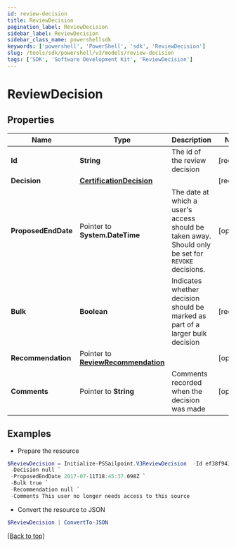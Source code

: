 ```yaml
---
id: review-decision
title: ReviewDecision
pagination_label: ReviewDecision
sidebar_label: ReviewDecision
sidebar_class_name: powershellsdk
keywords: ['powershell', 'PowerShell', 'sdk', 'ReviewDecision'] 
slug: /tools/sdk/powershell/v3/models/review-decision
tags: ['SDK', 'Software Development Kit', 'ReviewDecision']
---
```



# ReviewDecision

## Properties

Name | Type | Description | Notes
------------ | ------------- | ------------- | -------------
**Id** |  **String** | The id of the review decision | [required]
**Decision** |  [**CertificationDecision**](certification-decision) |  | [required]
**ProposedEndDate** |  Pointer to **System.DateTime** | The date at which a user's access should be taken away. Should only be set for `REVOKE` decisions. | [optional] 
**Bulk** |  **Boolean** | Indicates whether decision should be marked as part of a larger bulk decision | [required]
**Recommendation** |  Pointer to [**ReviewRecommendation**](review-recommendation) |  | [optional] 
**Comments** |  Pointer to **String** | Comments recorded when the decision was made | [optional] 

## Examples

- Prepare the resource
```powershell
$ReviewDecision = Initialize-PSSailpoint.V3ReviewDecision  -Id ef38f94347e94562b5bb8424a56397d8 `
 -Decision null `
 -ProposedEndDate 2017-07-11T18:45:37.098Z `
 -Bulk true `
 -Recommendation null `
 -Comments This user no longer needs access to this source
```

- Convert the resource to JSON
```powershell
$ReviewDecision | ConvertTo-JSON
```


[[Back to top]](#) 


